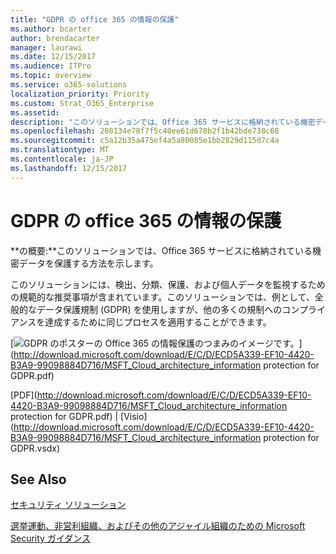```yaml
---
title: "GDPR の office 365 の情報の保護"
ms.author: bcarter
author: brendacarter
manager: laurawi
ms.date: 12/15/2017
ms.audience: ITPro
ms.topic: overview
ms.service: o365-solutions
localization_priority: Priority
ms.custom: Strat_O365_Enterprise
ms.assetid: 
description: "このソリューションでは、Office 365 サービスに格納されている機密データを保護する方法を示します。"
ms.openlocfilehash: 208134e78f7f5c40ee61d678b2f1b42bde738c68
ms.sourcegitcommit: c5a12b35a475ef4a5a80085e1bb2829d115d7c4a
ms.translationtype: MT
ms.contentlocale: ja-JP
ms.lasthandoff: 12/15/2017
---
```

# <a name="office-365-information-protection-for-gdpr"></a>GDPR の office 365 の情報の保護

 **の概要:**このソリューションでは、Office 365 サービスに格納されている機密データを保護する方法を示します。
  
このソリューションには、検出、分類、保護、および個人データを監視するための規範的な推奨事項が含まれています。このソリューションでは、例として、全般的なデータ保護規制 (GDPR) を使用しますが、他の多くの規制へのコンプライアンスを達成するために同じプロセスを適用することができます。

[![GDPR のポスターの Office 365 の情報保護のつまみのイメージです。](images/InfoProtectGDPR_Poster/o365infoprotectforgdpr_thumb.png)](http://download.microsoft.com/download/E/C/D/ECD5A339-EF10-4420-B3A9-99098884D716/MSFT_Cloud_architecture_information protection for GDPR.pdf)
  
[PDF](http://download.microsoft.com/download/E/C/D/ECD5A339-EF10-4420-B3A9-99098884D716/MSFT_Cloud_architecture_information protection for GDPR.pdf)  | [Visio](http://download.microsoft.com/download/E/C/D/ECD5A339-EF10-4420-B3A9-99098884D716/MSFT_Cloud_architecture_information protection for GDPR.vsdx)
  

## <a name="see-also"></a>See Also

[セキュリティ ソリューション](security-solutions.md)
  
[選挙運動、非営利組織、およびその他のアジャイル組織のための Microsoft Security ガイダンス](microsoft-security-guidance-for-political-campaigns-nonprofits-and-other-agile-o.md)





